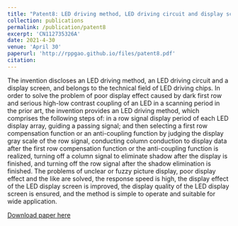 ```yaml
---
title: "Patent8: LED driving method, LED driving circuit and display screen"
collection: publications
permalink: /publication/patent8
excerpt: 'CN112735326A'
date: 2021-4-30
venue: 'April 30'
paperurl: 'http://rppgao.github.io/files/patent8.pdf'
citation: 
---
```

The invention discloses an LED driving method, an LED driving circuit and a display screen, and belongs to the technical field of LED driving chips. In order to solve the problem of poor display effect caused by dark first row and serious high-low contrast coupling of an LED in a scanning period in the prior art, the invention provides an LED driving method, which comprises the following steps of: in a row signal display period of each LED display array, guiding a passing signal; and then selecting a first row compensation function or an anti-coupling function by judging the display gray scale of the row signal, conducting column conduction to display data after the first row compensation function or the anti-coupling function is realized, turning off a column signal to eliminate shadow after the display is finished, and turning off the row signal after the shadow elimination is finished. The problems of unclear or fuzzy picture display, poor display effect and the like are solved, the response speed is high, the display effect of the LED display screen is improved, the display quality of the LED display screen is ensured, and the method is simple to operate and suitable for wide application.

[Download paper here](http://rppgao.github.io/files/patent8.pdf)
